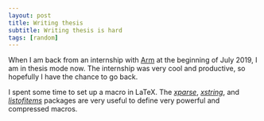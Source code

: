 ```yaml
---
layout: post
title: Writing thesis
subtitle: Writing thesis is hard
tags: [random]
---
```


When I am back from an internship with [Arm][1] at the beginning of July 2019,
I am in thesis mode now.
The internship was very cool and productive, so hopefully I have the chance to go back.

I spent some time to set up a macro in LaTeX.
The [_xparse_][2], [_xstring_][3], and [_listofitems_][4] packages are very useful to define very powerful 
and compressed macros.


[1]:https://www.arm.com/
[2]:https://ctan.org/pkg/xparse?lang=en
[3]:https://ctan.org/pkg/xstring?lang=en
[4]:https://ctan.org/pkg/listofitems?lang=en
